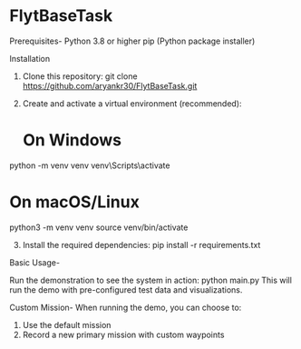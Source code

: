 # FlytBaseTask
Prerequisites-
Python 3.8 or higher
pip (Python package installer)

Installation

1. Clone this repository:
   git clone https://github.com/aryankr30/FlytBaseTask.git

2. Create and activate a virtual environment (recommended):
   # On Windows
python -m venv venv
venv\Scripts\activate

# On macOS/Linux
python3 -m venv venv
source venv/bin/activate

3. Install the required dependencies:
   pip install -r requirements.txt



Basic Usage-

Run the demonstration to see the system in action:
    python main.py
This will run the demo with pre-configured test data and visualizations.

  Custom Mission-
  When running the demo, you can choose to:
  1. Use the default mission
  2. Record a new primary mission with custom waypoints
